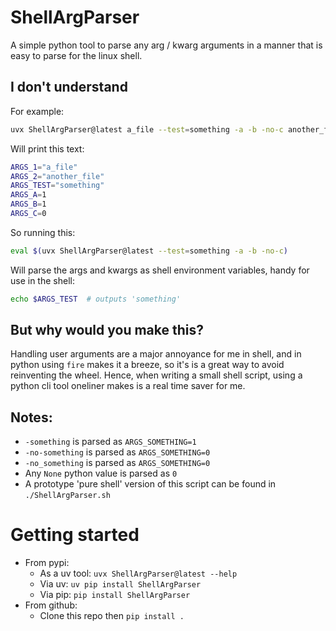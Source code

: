 
# ShellArgParser
A simple python tool to parse any arg / kwarg arguments in a manner that is easy to parse for the linux shell.

## I don't understand
For example:
```sh
uvx ShellArgParser@latest a_file --test=something -a -b -no-c another_file
```
Will print this text:
```sh
ARGS_1="a_file"
ARGS_2="another_file"
ARGS_TEST="something"
ARGS_A=1
ARGS_B=1
ARGS_C=0
```

So running this:
```sh
eval $(uvx ShellArgParser@latest --test=something -a -b -no-c)
```
Will parse the args and kwargs as shell environment variables, handy for use in the shell:
```sh
echo $ARGS_TEST  # outputs 'something'
```

## But why would you make this?
Handling user arguments are a major annoyance for me in shell, and in python using `fire` makes it a breeze, so it's is a great way to avoid reinventing the wheel.
Hence, when writing a small shell script, using a python cli tool oneliner makes is a real time saver for me.

## Notes:
- `-something` is parsed as `ARGS_SOMETHING=1`
- `-no-something` is parsed as `ARGS_SOMETHING=0`
- `-no_something` is parsed as `ARGS_SOMETHING=0`
- Any `None` python value is parsed as `0`
- A prototype 'pure shell' version of this script can be found in `./ShellArgParser.sh`

# Getting started
* From pypi:
    * As a uv tool: `uvx ShellArgParser@latest --help`
    * Via uv: `uv pip install ShellArgParser`
    * Via pip: `pip install ShellArgParser`
* From github:
    * Clone this repo then `pip install .`
